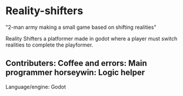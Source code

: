 # Reality-shifters
"2-man army making a small game based on shifting realities"

Reality Shifters a platformer made in godot where a player must switch realities to complete the playformer.

Contributers:
Coffee and errors: Main programmer
horseywin: Logic helper
-

Language/engine:
Godot

